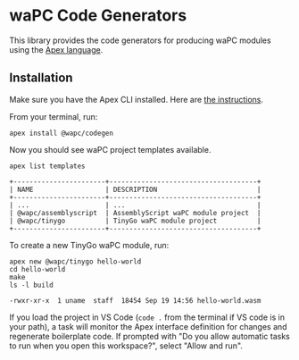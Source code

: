 # waPC Code Generators

This library provides the code generators for producing waPC modules using the [Apex language](https://apexlang.io).

## Installation

Make sure you have the Apex CLI installed. Here are [the instructions](https://apexlang.io/docs/getting-started).

From your terminal, run:

```shell
apex install @wapc/codegen
```

Now you should see waPC project templates available.

```shell
apex list templates
```

```
+-----------------------+-------------------------------------+
| NAME                  | DESCRIPTION                         |
+-----------------------+-------------------------------------+
| ...                   | ...                                 |
| @wapc/assemblyscript  | AssemblyScript waPC module project  |
| @wapc/tinygo          | TinyGo waPC module project          |
+-----------------------+-------------------------------------+
```

To create a new TinyGo waPC module, run:

```shell
apex new @wapc/tinygo hello-world
cd hello-world
make
ls -l build
```

```
-rwxr-xr-x  1 uname  staff  18454 Sep 19 14:56 hello-world.wasm
```

If you load the project in VS Code (`code .` from the terminal if VS code is in your path), a task will monitor the Apex interface definition for changes and regenerate boilerplate code. If prompted with "Do you allow automatic tasks to run when you open this workspace?", select "Allow and run".
